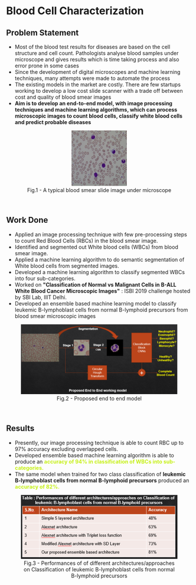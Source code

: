 
# Blood Cell Characterization

<h2>Problem Statement</h2>

- Most of the blood test results for diseases are based on the cell structure and cell count. Pathologists analyse blood samples under microscope and gives results which is time taking process and also error prone in some cases
- Since the development of digital microscopes and machine learning techniques, many attempts were made to automate the process
- The existing models in the market are costly. There are few startups working to develop a low cost slide scanner with a trade off between cost and quality of blood smear images
- **Aim is to develop an end-to-end model, with image processing techniques and machine learning algorithms, which can process microscopic images to count blood cells, classify white blood cells and predict probable diseases**

<div align="center">
  <figure>
    <img src="resources/Im022_1.jpg" alt="Blood Smear Image" width="150px" height="150px"><br>
    <figcaption>Fig.1 - A typical blood smear slide image under microscope</figcaption>
  </figure> 
</div>
<br>

## Work Done
- Applied an image processing technique with few pre-processing steps to count Red Blood Cells (RBCs) in the blood smear image.
- Identified and segmented out White blood cells (WBCs) from blood smear image.
- Applied a machine learning algorithm to do semantic segmentation of White blood cells from segmented images.
- Developed a machine learning algorithm to classify segmented WBCs into four sub-categories.
- Worked on **"Classification of Normal vs Malignant Cells in B-ALL White Blood Cancer Microscopic Images"** : ISBI 2019 challenge hosted by SBI Lab, IIIT Delhi.
- Developed an ensemble based machine learning model to classify leukemic B-lymphoblast cells from normal B-lymphoid precursors from blood smear microscopic images

<div align="center">
  <figure>
    <img src="resources/Proposed_end_to_end_model.PNG" alt="Proposed_end_to_end_model"><br>
    <figcaption>Fig.2 - Proposed end to end model</figcaption>
  </figure> 
</div>
<br>

## Results
- Presently, our image processing technique is able to count RBC up to 97% accuracy excluding overlapped cells.
- Developed ensemble based machine learning algorithm is able to produce an <strong style="color:#c5f015"> accuracy of 94% in classification of WBCs into sub-categories. </strong>
- The same model when trained for two class classification of **leukemic B-lymphoblast cells from normal B-lymphoid precursors** produced an <strong style="color:#c5f015"> accuracy of 82%. </strong>

<div align="center">
  <figure>
    <img src="resources/results.PNG" alt="Proposed_end_to_end_model"><br>
    <figcaption>Fig.3 - Performances of of different architectures/approaches on Classification of leukemic B-lymphoblast cells from normal B-lymphoid precursors</figcaption>
  </figure> 
</div>
